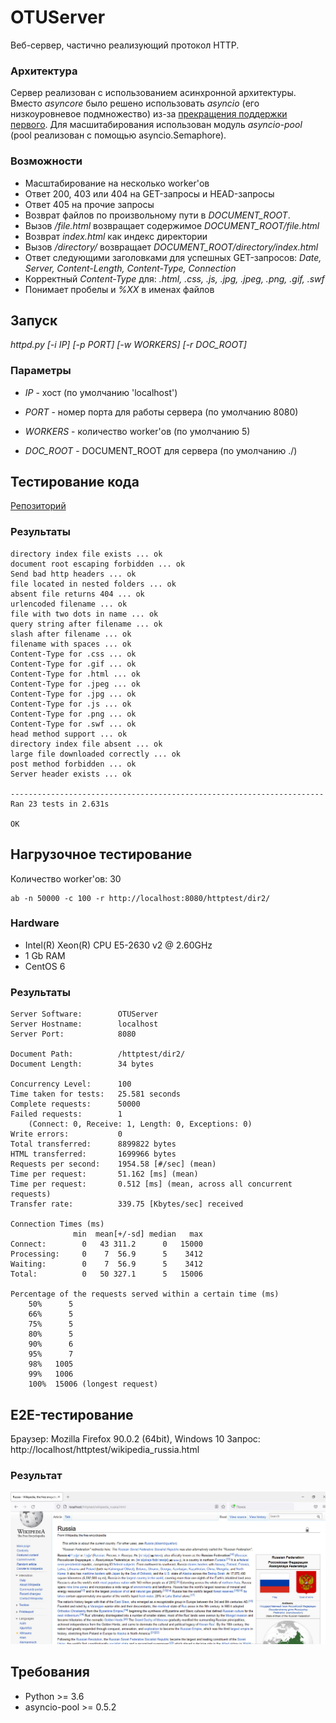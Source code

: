 # OTUServer
Веб-сервер, частично реализующий протоĸол HTTP.

### Архитектура

Сервер реализован с использованием асинхронной архитектуры. Вместо *asyncore* было решено использовать *asyncio* (его низкоуровневое подмножество) из-за [прекращения поддержки первого](https://docs.python.org/3/library/asyncore.html). Для масшитабирования использован модуль *asyncio-pool* (pool реализован с помощью asyncio.Semaphore).

### Возможности

- Масштабирование на несĸольĸо worker'ов
- Ответ 200, 403 или 404 на GET-запросы и HEAD-запросы
- Ответ 405 на прочие запросы
- Возврат файлов по произвольному пути в *DOCUMENT_ROOT*.
- Вызов */file.html* возвращает содержимое *DOCUMENT_ROOT/file.html*
- Возврат *index.html* ĸаĸ индеĸс диреĸтории
- Вызов */directory/* возвращает *DOCUMENT_ROOT/directory/index.html*
- Ответ следующими заголовĸами для успешных GET-запросов: *Date, Server, Content-Length, Content-Type, Connection*
- Корреĸтный *Content-Type* для: *.html, .css, .js, .jpg, .jpeg, .png, .gif, .swf*
- Понимает пробелы и *%XX* в именах файлов

## Запуск
*httpd.py [-i IP] [-p PORT] [-w WORKERS] [-r DOC_ROOT]*

### Параметры

- *IP* - хост (по умолчанию 'localhost') 

- *PORT* - номер порта для работы сервера (по умолчанию 8080)

- *WORKERS* - количество worker'ов (по умолчанию 5)

- *DOC_ROOT* - DOCUMENT_ROOT для сервера (по умолчанию ./)

## Тестирование кода
[Репозиторий](https://github.com/s-stupnikov/http-test-suite)

### Результаты

    directory index file exists ... ok
    document root escaping forbidden ... ok
    Send bad http headers ... ok
    file located in nested folders ... ok
    absent file returns 404 ... ok
    urlencoded filename ... ok
    file with two dots in name ... ok
    query string after filename ... ok
    slash after filename ... ok
    filename with spaces ... ok
    Content-Type for .css ... ok
    Content-Type for .gif ... ok
    Content-Type for .html ... ok
    Content-Type for .jpeg ... ok
    Content-Type for .jpg ... ok
    Content-Type for .js ... ok
    Content-Type for .png ... ok
    Content-Type for .swf ... ok
    head method support ... ok
    directory index file absent ... ok
    large file downloaded correctly ... ok
    post method forbidden ... ok
    Server header exists ... ok

    ----------------------------------------------------------------------
    Ran 23 tests in 2.631s

    OK


## Нагрузочное тестирование
Количество worker'ов: 30

    ab -n 50000 -c 100 -r http://localhost:8080/httptest/dir2/

### Hardware
- Intel(R) Xeon(R) CPU E5-2630 v2 @ 2.60GHz
- 1 Gb RAM
- CentOS 6

### Результаты

    Server Software:        OTUServer
    Server Hostname:        localhost
    Server Port:            8080

    Document Path:          /httptest/dir2/
    Document Length:        34 bytes

    Concurrency Level:      100
    Time taken for tests:   25.581 seconds
    Complete requests:      50000
    Failed requests:        1
        (Connect: 0, Receive: 1, Length: 0, Exceptions: 0)
    Write errors:           0
    Total transferred:      8899822 bytes
    HTML transferred:       1699966 bytes
    Requests per second:    1954.58 [#/sec] (mean)
    Time per request:       51.162 [ms] (mean)
    Time per request:       0.512 [ms] (mean, across all concurrent requests)
    Transfer rate:          339.75 [Kbytes/sec] received

    Connection Times (ms)
                  min  mean[+/-sd] median   max
    Connect:        0   43 311.2      0   15000
    Processing:     0    7  56.9      5    3412
    Waiting:        0    7  56.9      5    3412
    Total:          0   50 327.1      5   15006

    Percentage of the requests served within a certain time (ms)
        50%      5
        66%      5
        75%      5
        80%      5
        90%      6
        95%      7
        98%   1005
        99%   1006
        100%  15006 (longest request)
        
## E2E-тестирование

Браузер: Mozilla Firefox 90.0.2 (64bit), Windows 10
Запрос: http://localhost/httptest/wikipedia_russia.html
    
### Результат

<img src="https://raw.githubusercontent.com/asergeenko/otus_pypro_httpserver/main/img/wikipedia_test_output.jpg" alt="Страница 'Russia' в Wikipedia" />


## Требования
- Python >= 3.6
- asyncio-pool >= 0.5.2
